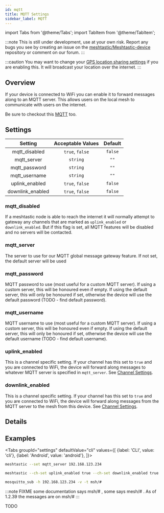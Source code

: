 ```yaml
---
id: mqtt
title: MQTT Settings
sidebar_label: MQTT
---
```


import Tabs from '@theme/Tabs';
import TabItem from '@theme/TabItem';

:::note
This is still under development, use at your own risk. Report any bugs you see by creating an issue on the [meshtastic/Meshtastic-device](https://github.com/meshtastic/Meshtastic-device) repository or comment on our forum.
:::

:::caution
You may want to change your [GPS location sharing settings](gps#location_share) if you are enabling this. It will broadcast your location over the internet.
:::

## Overview

If your device is connected to WiFi you can enable it to forward messages along to an MQTT server. This allows users on the local mesh to communicate with users on the internet.

Be sure to checkout this [MQTT](https://meshtastic.org/docs/software/other/mqtt) too.

## Settings

| Setting | Acceptable Values | Default |
| :-----: | :---------------: | :-----: |
| mqtt_disabled | `true`, `false` | `false` |
| mqtt_server | `string` | `""` |
| mqtt_password | `string` | `""` |
| mqtt_username | `string` | `""` |
| uplink_enabled | `true`, `false` | `false` |
| downlink_enabled | `true`, `false` | `false` |

### mqtt_disabled

If a meshtastic node is able to reach the internet it will normally attempt to gateway any channels that are marked as `uplink_enabled` or `downlink_enabled`. But if this flag is set, all MQTT features will be disabled and no servers will be contacted.

### mqtt_server

The server to use for our MQTT global message gateway feature. If not set, the default server will be used

### mqtt_password

MQTT password to use (most useful for a custom MQTT server). If using a custom server, this will be honoured even if empty. If using the default server, this will only be honoured if set, otherwise the device will use the default password (TODO - find default password).

### mqtt_username

MQTT username to use (most useful for a custom MQTT server). If using a custom server, this will be honoured even if empty. If using the default server, this will only be honoured if set, otherwise the device will use the default username (TODO - find default username).

### uplink_enabled

This is a channel specific setting. If your channel has this set to `true` and you are connected to WiFi, the device will forward along messages to whatever MQTT server is specified in `mqtt_server`. See [Channel Settings](channel).

### downlink_enabled

This is a channel specific setting. If your channel has this set to `true` and you are connected to WiFi, the device will forward along messages from the MQTT server to the mesh from this device. See [Channel Settings](channel).

## Details

<!--- TODO --->

## Examples

<Tabs
groupId="settings"
defaultValue="cli"
values={[
{label: 'CLI', value: 'cli'},
{label: 'Android', value: 'android'},
]}>
<TabItem value="cli">

```bash title="Set server"
meshtastic --set mqtt_server 192.168.123.234
```

```bash title="Enable MQTT server to mesh"
meshtastic --ch-set uplink_enabled true --ch-set downlink_enabled true --ch-index 0
```

```bash title="View raw encoded messages using mosquitto"
mosquitto_sub -h 192.168.123.234 -v -t msh/#
```

:::note
FIXME some documentation says msh/# , some says mesh/# . As of 1.2.39 the messages are on msh/#
:::
</TabItem>
<TabItem value="android">

TODO

  </TabItem>
</Tabs>
